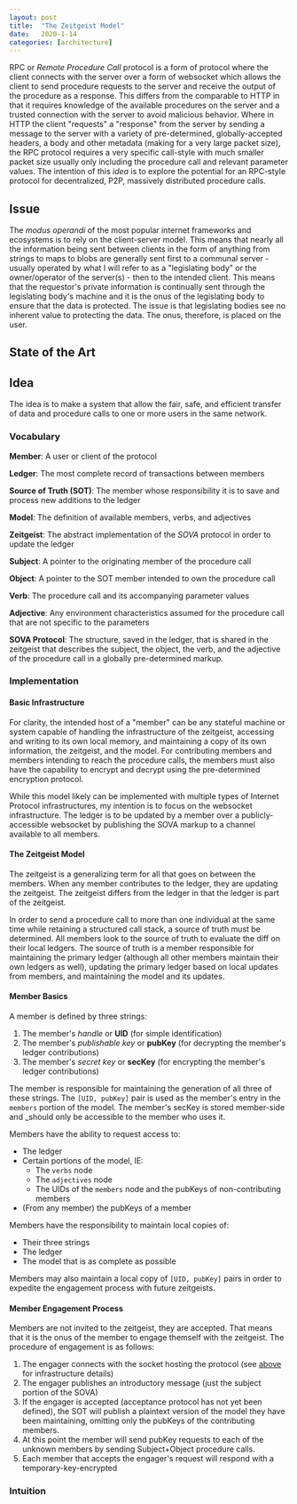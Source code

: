 ```yaml
---
layout: post
title:  "The Zeitgeist Model"
date:   2020-1-14
categories: [architecture]
---
```


RPC or _Remote Procedure Call_ protocol is a form of protocol where the client connects with the server over a form of websocket which allows the client to send procedure requests to the server and receive the output of the procedure as a response. This differs from the comparable to HTTP in that it requires knowledge of the available procedures on the server and a trusted connection with the server to avoid malicious behavior. Where in HTTP the client "requests" a "response" from the server by sending a message to the server with a variety of pre-determined, globally-accepted headers, a body and other metadata (making for a very large packet size), the RPC protocol requires a very specific call-style with much smaller packet size usually only including the procedure call and relevant parameter values. The intention of this _idea_ is to explore the potential for an RPC-style protocol for decentralized, P2P, massively distributed procedure calls.

## Issue

The _modus operandi_ of the most popular internet frameworks and ecosystems is to rely on the client-server model. This means that nearly all the information being sent between clients in the form of anything from strings to maps to blobs are generally sent first to a communal server - usually operated by what I will refer to as a "legislating body" or the owner/operator of the server(s) - then to the intended client. This means that the requestor's private information is continually sent through the legislating body's machine and it is the onus of the legislating body to ensure that the data is protected. The issue is that legislating bodies see no inherent value to protecting the data. The onus, therefore, is placed on the user.

## State of the Art

## Idea

The idea is to make a system that allow the fair, safe, and efficient transfer of data and procedure calls to one or more users in the same network.

### Vocabulary

**Member**: A user or client of the protocol

**Ledger**: The most complete record of transactions between members

**Source of Truth (SOT)**: The member whose responsibility it is to save and process new additions to the ledger

**Model**: The definition of available members, verbs, and adjectives

**Zeitgeist**: The abstract implementation of the _SOVA_ protocol in order to update the ledger

**Subject**: A pointer to the originating member of the procedure call

**Object**: A pointer to the SOT member intended to own the procedure call

**Verb**: The procedure call and its accompanying parameter values

**Adjective**: Any environment characteristics assumed for the procedure call that are not specific to the parameters

**SOVA Protocol**: The structure, saved in the ledger, that is shared in the zeitgeist that describes the subject, the object, the verb, and the adjective of the procedure call in a globally pre-determined markup.

### Implementation

#### Basic Infrastructure

For clarity, the intended host of a "member" can be any stateful machine or system capable of handling the infrastructure of the zeitgeist, accessing and writing to its own local memory, and maintaining a copy of its own information, the zeitgeist, and the model. For contributing members and members intending to reach the procedure calls, the members must also have the capability to encrypt and decrypt using the pre-determined encryption protocol.

While this model likely can be implemented with multiple types of Internet Protocol infrastructures, my intention is to focus on the websocket infrastructure. The ledger is to be updated by a member over a publicly-accessible websocket by publishing the SOVA markup to a channel available to all members.

#### The Zeitgeist Model

The zeitgeist is a generalizing term for all that goes on between the members. When any member contributes to the ledger, they are updating the zeitgeist. The zeitgeist differs from the ledger in that the ledger is part of the zeitgeist.

In order to send a procedure call to more than one individual at the same time while retaining a structured call stack, a source of truth must be determined. All members look to the source of truth to evaluate the diff on their local ledgers. The source of truth is a member responsible for maintaining the primary ledger (although all other members maintain their own ledgers as well), updating the primary ledger based on local updates from members, and maintaining the model and its updates.

#### Member Basics

A member is defined by three strings:

1. The member's _handle_ or **UID** (for simple identification)
2. The member's _publishable key_ or **pubKey** (for decrypting the member's ledger contributions)
3. The member's _secret key_ or **secKey** (for encrypting the member's ledger contributions)

The member is responsible for maintaining the generation of all three of these strings. The `[UID, pubKey]` pair is used as the member's entry in the `members` portion of the model. The member's secKey is stored member-side and _should only be accessible to the member who uses it.

Members have the ability to request access to:

* The ledger
* Certain portions of the model, IE:
  * The `verbs` node
  * The `adjectives` node
  * The UIDs of the `members` node and the pubKeys of non-contributing members
* (From any member) the pubKeys of a member

Members have the responsibility to maintain local copies of:

* Their three strings
* The ledger
* The model that is as complete as possible

Members may also maintain a local copy of `[UID, pubKey]` pairs in order to expedite the engagement process with future zeitgeists.

#### Member Engagement Process

Members are not invited to the zeitgeist, they are accepted. That means that it is the onus of the member to engage themself with the zeitgeist. The procedure of engagement is as follows:

1. The engager connects with the socket hosting the protocol (see [above](#basic-infrastructure) for infrastructure details)
2. The engager publishes an introductory message (just the subject portion of the SOVA)
3. If the engager is accepted (acceptance protocol has not yet been defined), the SOT will publish a plaintext version of the model they have been maintaining, omitting only the pubKeys of the contributing members.
4. At this point the member will send pubKey requests to each of the unknown members by sending Subject+Object procedure calls.
5. Each member that accepts the engager's request will respond with a temporary-key-encrypted 

### Intuition
